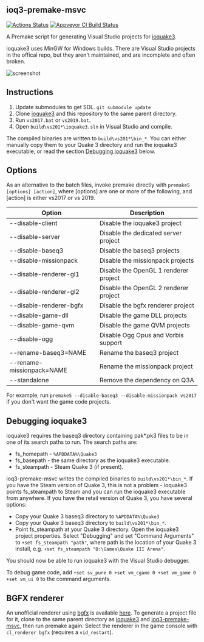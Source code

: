 ## ioq3-premake-msvc 

[![Actions Status](https://github.com/jpcy/ioq3-premake-msvc/workflows/build/badge.svg)](https://github.com/jpcy/ioq3-premake-msvc/actions) [![Appveyor CI Build Status](https://ci.appveyor.com/api/projects/status/github/jpcy/ioq3-premake-msvc?branch=master&svg=true)](https://ci.appveyor.com/project/jpcy/ioq3-premake-msvc)

A Premake script for generating Visual Studio projects for [ioquake3](https://github.com/ioquake/ioq3).

ioquake3 uses MinGW for Windows builds. There are Visual Studio projects in the offical repo, but they aren't maintained, and are incomplete and often broken.

![screenshot](https://github.com/jpcy/ioq3-premake-msvc/raw/master/screenshot.png)

## Instructions
1. Update submodules to get SDL. `git submodule update`
2. Clone [ioquake3](https://github.com/ioquake/ioq3) and this repository to the same parent directory.
3. Run `vs2017.bat` or `vs2019.bat`.
4. Open `build\vs201*\ioquake3.sln` in Visual Studio and compile.

The compiled binaries are written to `build\vs201*\bin_*`. You can either manually copy them to your Quake 3 directory and run the ioquake3 executable, or read the section [Debugging ioquake3](#debugging-ioquake3) below.

## Options
As an alternative to the batch files, invoke premake directly with `premake5 [options] [action]`, where [options] are one or more of the following, and [action] is either vs2017 or vs 2019.

Option                    | Description
------------------------- | -------------------------------------
--disable-client          | Disable the ioquake3 project
--disable-server          | Disable the dedicated server project
--disable-baseq3          | Disable the baseq3 projects
--disable-missionpack     | Disable the missionpack projects
--disable-renderer-gl1    | Disable the OpenGL 1 renderer project
--disable-renderer-gl2    | Disable the OpenGL 2 renderer project
--disable-renderer-bgfx   | Disable the bgfx renderer project
--disable-game-dll        | Disable the game DLL projects
--disable-game-qvm        | Disable the game QVM projects
--disable-ogg             | Disable Ogg Opus and Vorbis support
--rename-baseq3=NAME      | Rename the baseq3 project
--rename-missionpack=NAME | Rename the missionpack project
--standalone              | Remove the dependency on Q3A

For example, run `premake5 --disable-baseq3 --disable-missionpack vs2017` if you don't want the game code projects.

## Debugging ioquake3
ioquake3 requires the baseq3 directory containing pak*.pk3 files to be in one of its search paths to run. The search paths are:

* fs_homepath - `%APDDATA%\Quake3`
* fs_basepath - the same directory as the ioquake3 executable.
* fs_steampath - Steam Quake 3 (if present).

ioq3-premake-msvc writes the compiled binaries to `build\vs201*\bin_*`. If you have the Steam version of Quake 3, this is not a problem - ioquake3 points fs_steampath to Steam and you can run the ioquake3 executable from anywhere. If you have the retail version of Quake 3, you have several options:

* Copy your Quake 3 baseq3 directory to `%APDDATA%\Quake3`
* Copy your Quake 3 baseq3 directory to `build\vs201*\bin_*`.
* Point fs_steampath at your Quake 3 directory. Open the ioquake3 project properties. Select "Debugging" and set "Command Arguments" to `+set fs_steampath "path"`, where path is the location of your Quake 3 install, e.g. `+set fs_steampath "D:\Games\Quake III Arena"`.

You should now be able to run ioquake3 with the Visual Studio debugger.

To debug game code, add `+set sv_pure 0 +set vm_cgame 0 +set vm_game 0 +set vm_ui 0` to the command arguments.

## BGFX renderer
An unofficial renderer using [bgfx](https://github.com/bkaradzic/bgfx) is available [here](https://github.com/jpcy/ioq3-renderer-bgfx). To generate a project file for it, clone to the same parent directory as [ioquake3](https://github.com/ioquake/ioq3) and [ioq3-premake-msvc](https://github.com/jpcy/ioq3-premake-msvc), then run premake again. Select the renderer in the game console with `cl_renderer bgfx` (requires a `vid_restart`).
